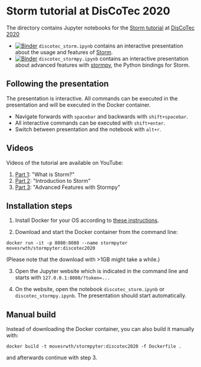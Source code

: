 # Storm tutorial at DisCoTec 2020

The directory contains Jupyter notebooks for the [Storm tutorial](https://www.discotec.org/2020/tutorials#the-probabilistic-model-checker-storm) at [DisCoTec 2020](https://www.discotec.org/2020/)

- [![Binder](https://mybinder.org/badge_logo.svg)](https://mybinder.org/v2/gh/moves-rwth/stormpyter/discotec2020?filepath=tutorial_discotec2020%2Fdiscotec_storm.ipynb)
`discotec_storm.ipynb` contains an interactive presentation about the usage and features of [Storm](https://www.stormchecker.org/).
- [![Binder](https://mybinder.org/badge_logo.svg)](https://mybinder.org/v2/gh/moves-rwth/stormpyter/discotec2020?filepath=tutorial_discotec2020%2Fdiscotec_stormpy.ipynb)
`discotec_stormpy.ipynb` contains an interactive presentation about advanced features with [stormpy](https://moves-rwth.github.io/stormpy/), the Python bindings for Storm.


## Following the presentation

The presentation is interactive.
All commands can be executed in the presentation and will be executed in the Docker container.

- Navigate forwards with `spacebar` and backwards with `shift+spacebar`.
- All interactive commands can be executed with `shift+enter`.
- Switch between presentation and the notebook with `alt+r`.


## Videos

Videos of the tutorial are available on YouTube:
1. [Part 1](https://www.youtube.com/watch?v=TTfSZGiCQ3I): "What is Storm?"
2. [Part 2](https://www.youtube.com/watch?v=rCgoqV5hesQ): "Introduction to Storm"
3. [Part 3](https://www.youtube.com/watch?v=WR72wrvtta0): "Advanced Features with Stormpy"


## Installation steps

1. Install Docker for your OS according to [these instructions](https://docs.docker.com/get-docker/).

2. Download and start the Docker container from the command line:

```
docker run -it -p 8080:8080 --name stormpyter movesrwth/stormpyter:discotec2020
```
(Please note that the download with >1GB might take a while.)

3. Open the Jupyter website which is indicated in the command line and starts with `127.0.0.1:8080/?token=...`

4. On the website, open the notebook `discotec_storm.ipynb` or `discotec_stormpy.ipynb`.
The presentation should start automatically.


## Manual build
Instead of downloading the Docker container, you can also build it manually with:
```
docker build -t movesrwth/stormpyter:discotec2020 -f Dockerfile .
```
and afterwards continue with step 3.


